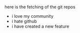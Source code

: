 here is the fetching of the git repos
- i love my community 
- i hate github 
- i have created a new feature 


